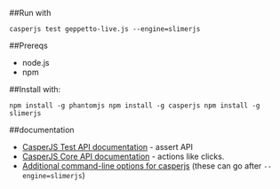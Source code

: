 ##Run with

`casperjs test geppetto-live.js --engine=slimerjs`

##Prereqs

* node.js
* npm

##Install with:

`npm install -g phantomjs npm install -g casperjs npm install -g slimerjs`

##documentation

* [CasperJS Test API documentation](http://docs.casperjs.org/en/latest/modules/tester.html) - assert API
* [CasperJS Core API documentation](http://docs.casperjs.org/en/latest/modules/casper.html) - actions like clicks.
* [Additional command-line options for casperjs](https://docs.slimerjs.org/current/configuration.html#command-line-options) (these can go after `--engine=slimerjs`)